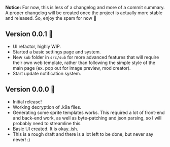 **Notice:** For now, this is less of a changelog and more of a commit summary. A proper changelog will be created once the project is actually more stable and released. So, enjoy the spam for now 🥰

## Version 0.0.1 🍅
- UI refactor, highly WIP.
- Started a basic settings page and system.
- New `sub` folder in `src/sub` for more advanced features that will require their own web template, rather than following the simple style of the main page (ex. pop out for image preview, mod creator).
- Start update notification system.

## Version 0.0.0 🍅
- Initial release! 
- Working decryption of .k9a files.
- Generating some sprite templates works. This required a lot of front-end and back-end work, as well as byte-patching and json parsing, so I will probably need to streamline this.
- Basic UI created. It is okay..ish.
- This is a rough draft and there is a lot left to be done, but never say never! :)
